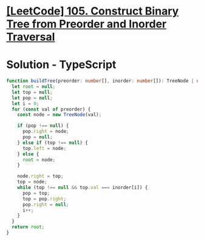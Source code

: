 # [[LeetCode] 105. Construct Binary Tree from Preorder and Inorder Traversal](https://leetcode.com/problems/construct-binary-tree-from-preorder-and-inorder-traversal)

# Solution - TypeScript

```typescript
function buildTree(preorder: number[], inorder: number[]): TreeNode | null {
  let root = null;
  let top = null;
  let pop = null;
  let i = 0;
  for (const val of preorder) {
    const node = new TreeNode(val);

    if (pop !== null) {
      pop.right = node;
      pop = null;
    } else if (top !== null) {
      top.left = node;
    } else {
      root = node;
    }

    node.right = top;
    top = node;
    while (top !== null && top.val === inorder[i]) {
      pop = top;
      top = pop.right;
      pop.right = null;
      i++;
    }
  }
  return root;
}
```
